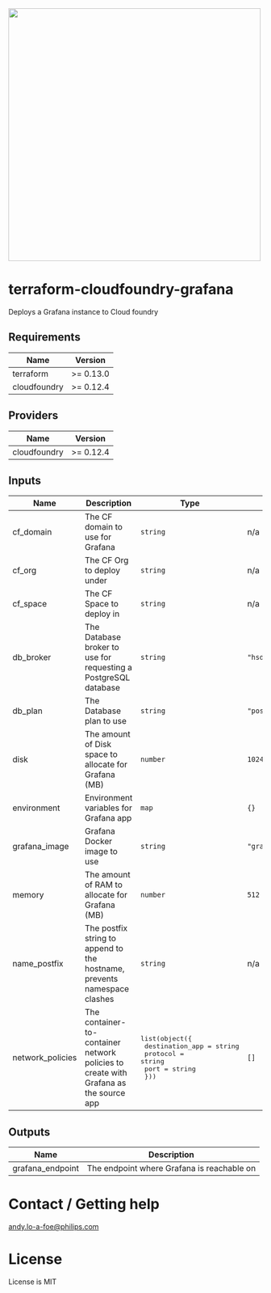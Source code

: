 <img src="https://cdn.rawgit.com/hashicorp/terraform-website/master/content/source/assets/images/logo-hashicorp.svg" width="500px">

# terraform-cloudfoundry-grafana
Deploys a Grafana instance to Cloud foundry

## Requirements

| Name | Version |
|------|---------|
| terraform | >= 0.13.0 |
| cloudfoundry | >= 0.12.4 |

## Providers

| Name | Version |
|------|---------|
| cloudfoundry | >= 0.12.4 |

## Inputs

| Name | Description | Type | Default | Required |
|------|-------------|------|---------|:--------:|
| cf\_domain | The CF domain to use for Grafana | `string` | n/a | yes |
| cf\_org | The CF Org to deploy under | `string` | n/a | yes |
| cf\_space | The CF Space to deploy in | `string` | n/a | yes |
| db\_broker | The Database broker to use for requesting a PostgreSQL database | `string` | `"hsdp-rds"` | no |
| db\_plan | The Database plan to use | `string` | `"postgres-micro-dev"` | no |
| disk | The amount of Disk space to allocate for Grafana (MB) | `number` | `1024` | no |
| environment | Environment variables for Grafana app | `map` | `{}` | no |
| grafana\_image | Grafana Docker image to use | `string` | `"grafana/grafana:latest"` | no |
| memory | The amount of RAM to allocate for Grafana (MB) | `number` | `512` | no |
| name\_postfix | The postfix string to append to the hostname, prevents namespace clashes | `string` | n/a | yes |
| network\_policies | The container-to-container network policies to create with Grafana as the source app | <pre>list(object({<br>    destination_app = string<br>    protocol        = string<br>    port            = string<br>  }))</pre> | `[]` | no |

## Outputs

| Name | Description |
|------|-------------|
| grafana\_endpoint | The endpoint where Grafana is reachable on |

# Contact / Getting help
andy.lo-a-foe@philips.com

# License
License is MIT
